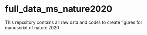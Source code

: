 # full_data_ms_nature2020
This repository contains all raw data and codes to create figures for manuscript of nature 2020
